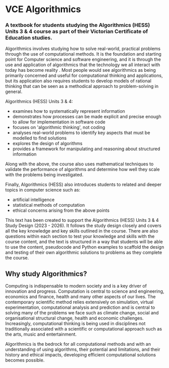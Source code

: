 # VCE Algorithmics

### A textbook for students studying the Algorithmics (HESS) Units 3 & 4 course as part of their Victorian Certificate of Education studies.

Algorithmics involves studying how to solve real-world, practical problems through the use of computational methods. It is the foundation and starting point for Computer science and software engineering, and it is through the use and application of algorithmics that the technology we all interact with today has become reality . Most people would see algorithmics as being primarily concerned and useful for computational thinking and applications, but its application also requires students to develop models of rational thinking that can be seen as a methodical approach to problem-solving in general.

Algorithmics (HESS) Units 3 & 4:
- examines how to systematically represent information
- demonstrates how processes can be made explicit and precise enough to allow for implementation in software code 
- focuses on 'algorithmic thinking', not coding
- analyses real-world problems to identify key aspects that must be modelled to find solutions
- explores the design of algorithms
- provides a framework for manipulating and reasoning about structured information

Along with the above, the course also uses mathematical techniques to validate the performance of algorithms and determine how well they scale with the problems being investigated.

Finally, Algorithmics (HESS) also introduces students to related and deeper topics in computer science such as:
- artificial intelligence
- statistical methods of computation
- ethical concerns arising from the above points

This text has been created to support the Algorithmics (HESS) Units 3 & 4 Study Design (2023 - 2026). It follows the study design closely and covers all the key knowledge and key skills outlined in the course. There are also questions within each section to test your knowledge and skills with the course content, and the text is structured in a way that students will be able to use the content, pseudocode and Python examples to scaffold the design and testing of their own algorithmic solutions to problems as they complete the course.

## Why study Algorithmics?
Computing is indispensable to modern society and is a key driver of innovation and progress. Computation is central to science and engineering, economics and finance, health and many other aspects of our lives. The contemporary scientific method relies extensively on simulation, virtual experimentation, computational analysis and prediction and is central to solving many of the problems we face such as climate change, social and organisational structural change, health and economic challenges. Increasingly, computational thinking is being used in disciplines not traditionally associated with a scientific or computational approach such as the arts, music and entertainment.

Algorithmics is the bedrock for all computational methods and with an understanding of using algorithms, their potential and limitations, and their history and ethical impacts, developing efficient computational solutions becomes possible.